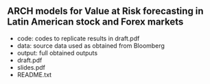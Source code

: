 ## ARCH models for Value at Risk forecasting in Latin American stock and Forex markets

* code: codes to replicate results in draft.pdf
* data: source data used as obtained from Bloomberg
* output: full obtained outputs
* draft.pdf
* slides.pdf
* README.txt
